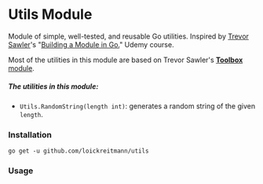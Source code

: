# Utils Module
Module of simple, well-tested, and reusable Go utilities. Inspired by [Trevor Sawler](https://www.udemy.com/user/trevor-sawler/)'s "[Building a Module in Go.](https://www.udemy.com/course/building-a-module-in-go-golang)" Udemy course.

Most of the utilities in this module are based on Trevor Sawler's [**Toolbox** module](https://github.com/tsawler/toolbox).

##### The utilities in this module:
* `Utils.RandomString(length int)`: generates a random string of the given `length`.


### Installation

`go get -u github.com/loickreitmann/utils`

### Usage
